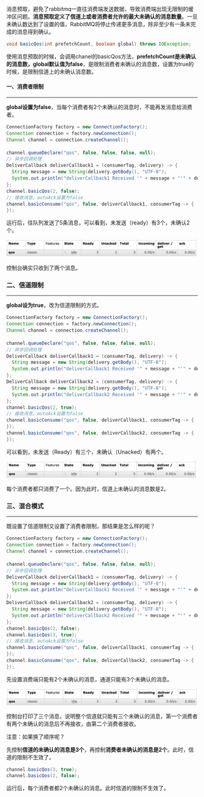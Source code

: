 消息预取，避免了rabbitmq一直往消费端发送数据，导致消费端出现无限制的缓冲区问题。**消息预取定义了信道上或者消费者允许的最大未确认的消息数量**。一旦未确认数达到了设置的值，RabbitMQ将停止传递更多消息，除非至少有一条未完成的消息得到确认。

```java
void basicQos(int prefetchCount, boolean global) throws IOException;
```

使用消息预取的时候，会调用chanel的basicQos方法，**prefetchCount是未确认的消息数，global默认值为false**，是限制消费者未确认的消息数，设置为true的时候，是限制信道上的未确认消息数。



#### 一、消费者限制

---

**global设置为false**，当每个消费者有2个未确认的消息时，不能再发消息给消费者。

```java
ConnectionFactory factory = new ConnectionFactory();
Connection connection = factory.newConnection();
Channel channel = connection.createChannel();

channel.queueDeclare("qos", false, false, false, null);
// 异步回调处理
DeliverCallback deliverCallback1 = (consumerTag, delivery) -> {
  String message = new String(delivery.getBody(), "UTF-8");
  System.out.println("deliverCallback1 Received '" + message + "'" + delivery.getEnvelope().getDeliveryTag());
};
channel.basicQos(2, false);
// 接收消息，autoAck设置为false
channel.basicConsume("qos", false, deliverCallback1, consumerTag -> {
});
```

运行后，往队列发送了5条消息，可以看到，未发送（ready）有3个，未确认2个。

<img src="img/008eGmZEgy1gockixqxi7j314o03wq2x.jpg" style="zoom:80%">

控制台确实只收到了两个消息。



### 二、信道限制

---

**global设为true**，改为信道限制的方式。

```java
ConnectionFactory factory = new ConnectionFactory();
Connection connection = factory.newConnection();
Channel channel = connection.createChannel();

channel.queueDeclare("qos", false, false, false, null);
// 异步回调处理
DeliverCallback deliverCallback1 = (consumerTag, delivery) -> {
  String message = new String(delivery.getBody(), "UTF-8");
  System.out.println("deliverCallback1 Received '" + message + "'" + delivery.getEnvelope().getDeliveryTag());
};
DeliverCallback deliverCallback2 = (consumerTag, delivery) -> {
  String message = new String(delivery.getBody(), "UTF-8");
  System.out.println("deliverCallback2 Received '" + message + "'" + delivery.getEnvelope().getDeliveryTag());
};
channel.basicQos(2, true);
// 接收消息，autoAck设置为false
channel.basicConsume("qos", false, deliverCallback1, consumerTag -> {
});
channel.basicConsume("qos", false, deliverCallback2, consumerTag -> {
});
```

可以看到，未发送（Ready）有三个，未确认（Unacked）有两个。

<img src="img/008eGmZEgy1gockwlqeoij314u03sq2x.jpg" style="zoom:80%">

每个消费者都只消费了一个。因为此时，信道上未确认的消息数是2。



### 三、混合模式

---

既设置了信道限制又设置了消费者限制，那结果是怎么样的呢？

```java
ConnectionFactory factory = new ConnectionFactory();
Connection connection = factory.newConnection();
Channel channel = connection.createChannel();

channel.queueDeclare("qos", false, false, false, null);
// 异步回调处理
DeliverCallback deliverCallback1 = (consumerTag, delivery) -> {
  String message = new String(delivery.getBody(), "UTF-8");
  System.out.println("deliverCallback1 Received '" + message + "'" + delivery.getEnvelope().getDeliveryTag());
};
DeliverCallback deliverCallback2 = (consumerTag, delivery) -> {
  String message = new String(delivery.getBody(), "UTF-8");
  System.out.println("deliverCallback2 Received '" + message + "'" + delivery.getEnvelope().getDeliveryTag());
};
channel.basicQos(2, false);
channel.basicQos(3, true);
// 接收消息，autoAck设置为false
channel.basicConsume("qos", false, deliverCallback1, consumerTag -> {
});
channel.basicConsume("qos", false, deliverCallback2, consumerTag -> {
});
```

先设置消费端只能有2个未确认的消息，通道只能有3个未确认的消息。

<img src="img/008eGmZEgy1gocl4tw56qj314o03qq2x.jpg" style="zoom:80%">

控制台打印了三个消息，说明整个信道就只能有三个未确认的消息，第一个消费者有两个未确认的消息后不再接收，由第二个消费者接收。

注意：如果换了顺序呢？

先控制**信道的未确认的消息是3个**，再控制**消费者未确认的消息是2个**。此时，信道的限制不生效了。

```java
channel.basicQos(3, true);
channel.basicQos(2, false);
```

运行后，每个消费者都2个未确认的消息。此时信道的限制不生效了。